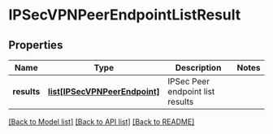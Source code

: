 # IPSecVPNPeerEndpointListResult

## Properties
Name | Type | Description | Notes
------------ | ------------- | ------------- | -------------
**results** | [**list[IPSecVPNPeerEndpoint]**](IPSecVPNPeerEndpoint.md) | IPSec Peer endpoint list results | 

[[Back to Model list]](../README.md#documentation-for-models) [[Back to API list]](../README.md#documentation-for-api-endpoints) [[Back to README]](../README.md)

